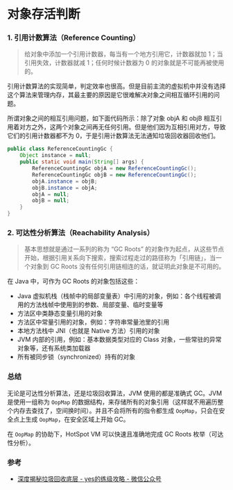 # 对象存活判断

### 1. 引用计数算法（Reference Counting）

> 给对象中添加一个引用计数器，每当有一个地方引用它，计数器就加 1；当引用失效，计数器就减 1；任何时候计数器为 0 的对象就是不可能再被使用的。

引用计数算法的实现简单，判定效率也很高。但是目前主流的虚拟机中并没有选择这个算法来管理内存，其最主要的原因是它很难解决对象之间相互循环引用的问题。

所谓对象之间的相互引用问题，如下面代码所示：除了对象 objA 和 objB 相互引用着对方之外，这两个对象之间再无任何引用。但是他们因为互相引用对方，导致它们的引用计数器都不为 0，于是引用计数算法无法通知垃圾回收器回收他们。

```java
public class ReferenceCountingGc {
    Object instance = null;
	public static void main(String[] args) {
		ReferenceCountingGc objA = new ReferenceCountingGc();
		ReferenceCountingGc objB = new ReferenceCountingGc();
		objA.instance = objB;
		objB.instance = objA;
		objA = null;
		objB = null;
	}
}
```

### 2. 可达性分析算法（Reachability Analysis）

> 基本思想就是通过一系列的称为 “GC Roots” 的对象作为起点，从这些节点开始，根据引用关系向下搜索，搜索过程走过的路径称为「引用链」，当一个对象到 GC Roots 没有任何引用链相连的话，就证明此对象是不可用的。

在 Java 中，可作为 GC Roots 的对象包括这些：

- Java 虚拟机栈（栈帧中的局部变量表）中引用的对象，例如：各个线程被调用的方法栈帧中使用到的参数、局部变量、临时变量等
- 方法区中类静态变量引用的对象
- 方法区中常量引用的对象，例如：字符串常量池里的引用
- 本地方法栈中 JNI（也就是 Native 方法）引用的对象
- JVM 内部的引用，例如：基本数据类型对应的 Class 对象，一些常驻的异常对象等，还有系统类加载器
- 所有被同步锁（synchronized）持有的对象


### 总结
无论是可达性分析算法，还是垃圾回收算法，JVM 使用的都是准确式 GC。JVM 是使用一组称为 `OopMap` 的数据结构，来存储所有的对象引用（这样就不用遍历整个内存去查找了，空间换时间）。并且不会将所有的指令都生成 `OopMap`，只会在安全点上生成 `OopMap`，在安全区域上开始 GC。

在 `OopMap` 的协助下，HotSpot VM 可以快速且准确地完成 GC Roots 枚举（可达性分析）。


### 参考
- [深度揭秘垃圾回收底层 - yes的练级攻略 - 微信公众号](https://mp.weixin.qq.com/s/_wcTxJOCmZXS5MwHMNqbdQ)